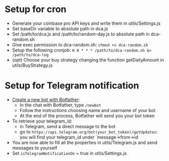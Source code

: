 # Setup for cron

- Generate your coinbase pro API keys and write them in utils/Settings.js
- Set baseDir variable to absolute path in dca.js
- Set /path/to/dca.js and /path/to/random-day.js to absolute path in dca-random.sh
- Give exec permission to dca-random.sh: `chmod +x dca-random.sh`
- Setup the following cronjob: `0 0 * * * /path/to/dca-random.sh &> /path/to/dca-log`
- (opt) Choose your buy strategy changing the function getDailyAmount in utils/BuyStrategy.js


# Setup for Telegram notification

- [Create a new bot with Botfather](https://t.me/botfather):
  * In the chat with Botfather, type `/newbot`
  * Follow the instructions choosing name and username of your bot
  * At the end of the process, Botfather will send you your bot token
- To retrieve your telegram_id:
  * in Telegram, send a direct message to the bot
  * go to `https://api.telegram.org/bot(your_bot_token)/getUpdates`: you will find your telegram_id under `message->from->id
- You are now able to fill all the properties in utils/Telegram.js and send messages to yourself
- Set `isTelegramNotificationOn` = true in utils/Settings.js
